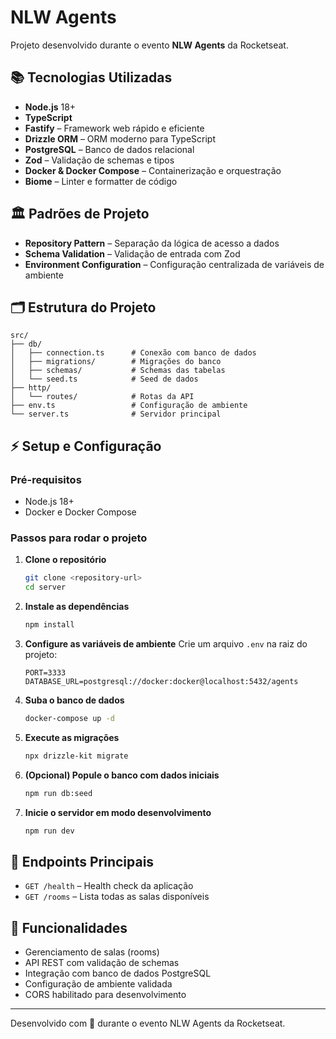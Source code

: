 # NLW Agents

Projeto desenvolvido durante o evento **NLW Agents** da Rocketseat.

## 📚 Tecnologias Utilizadas

- **Node.js** 18+
- **TypeScript**
- **Fastify** – Framework web rápido e eficiente
- **Drizzle ORM** – ORM moderno para TypeScript
- **PostgreSQL** – Banco de dados relacional
- **Zod** – Validação de schemas e tipos
- **Docker & Docker Compose** – Containerização e orquestração
- **Biome** – Linter e formatter de código

## 🏛️ Padrões de Projeto

- **Repository Pattern** – Separação da lógica de acesso a dados
- **Schema Validation** – Validação de entrada com Zod
- **Environment Configuration** – Configuração centralizada de variáveis de ambiente

## 🗂️ Estrutura do Projeto

```
src/
├── db/
│   ├── connection.ts      # Conexão com banco de dados
│   ├── migrations/        # Migrações do banco
│   ├── schemas/           # Schemas das tabelas
│   └── seed.ts            # Seed de dados
├── http/
│   └── routes/            # Rotas da API
├── env.ts                 # Configuração de ambiente
└── server.ts              # Servidor principal
```

## ⚡ Setup e Configuração

### Pré-requisitos
- Node.js 18+
- Docker e Docker Compose

### Passos para rodar o projeto

1. **Clone o repositório**
   ```bash
   git clone <repository-url>
   cd server
   ```

2. **Instale as dependências**
   ```bash
   npm install
   ```

3. **Configure as variáveis de ambiente**
   Crie um arquivo `.env` na raiz do projeto:
   ```env
   PORT=3333
   DATABASE_URL=postgresql://docker:docker@localhost:5432/agents
   ```

4. **Suba o banco de dados**
   ```bash
   docker-compose up -d
   ```

5. **Execute as migrações**
   ```bash
   npx drizzle-kit migrate
   ```

6. **(Opcional) Popule o banco com dados iniciais**
   ```bash
   npm run db:seed
   ```

7. **Inicie o servidor em modo desenvolvimento**
   ```bash
   npm run dev
   ```

## 📡 Endpoints Principais

- `GET /health` – Health check da aplicação
- `GET /rooms` – Lista todas as salas disponíveis

## 🎯 Funcionalidades

- Gerenciamento de salas (rooms)
- API REST com validação de schemas
- Integração com banco de dados PostgreSQL
- Configuração de ambiente validada
- CORS habilitado para desenvolvimento

---

Desenvolvido com 💜 durante o evento NLW Agents da Rocketseat. 